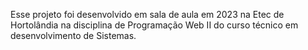 Esse projeto foi desenvolvido em sala de aula em 2023 na Etec de Hortolândia na disciplina de Programação Web II do curso técnico em desenvolvimento de Sistemas. 
